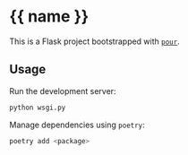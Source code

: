 # {{ name }}

This is a Flask project bootstrapped with [`pour`](https://github.com/dkgv/pour).

## Usage

Run the development server:

```bash
python wsgi.py
```

Manage dependencies using `poetry`:

```bash
poetry add <package>
```
